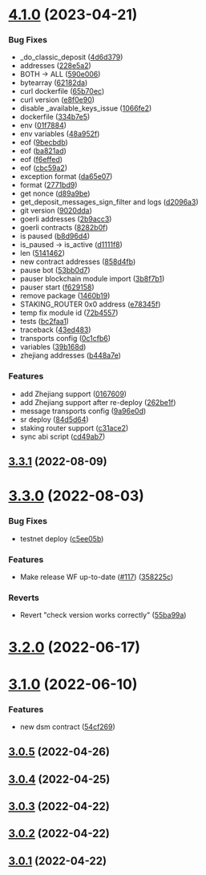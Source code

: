 # [4.1.0](https://github.com/lidofinance/depositor-bot/compare/v3.3.1...4.1.0) (2023-04-21)


### Bug Fixes

* _do_classic_deposit ([4d6d379](https://github.com/lidofinance/depositor-bot/commit/4d6d379d8bc6283ac02c68361c9fe1aeac705e39))
* addresses ([228e5a2](https://github.com/lidofinance/depositor-bot/commit/228e5a2c93a400b470e86ce980cdeb99096eb300))
* BOTH -> ALL ([590e006](https://github.com/lidofinance/depositor-bot/commit/590e006abbf9ce5a49a07d28eeea1c7ff166efe4))
* bytearray ([62182da](https://github.com/lidofinance/depositor-bot/commit/62182da9487d8ab14c5471b340829bb3d9020943))
* curl dockerfile ([65b70ec](https://github.com/lidofinance/depositor-bot/commit/65b70ecfb6a132d88b6abe8bc2c8fd99b034e9b6))
* curl version ([e8f0e90](https://github.com/lidofinance/depositor-bot/commit/e8f0e908ebc5499b271c9fc5baf8f137fcfda8b6))
* disable _available_keys_issue ([1066fe2](https://github.com/lidofinance/depositor-bot/commit/1066fe2b5393a6104c73925c5bd1277f452e4a89))
* dockerfile ([334b7e5](https://github.com/lidofinance/depositor-bot/commit/334b7e52a4a688e31d64bf466053dce7080aafc8))
* env ([01f7884](https://github.com/lidofinance/depositor-bot/commit/01f78844570a6cdb55e72efc5b41cfdf720d09bb))
* env variables ([48a952f](https://github.com/lidofinance/depositor-bot/commit/48a952f220d45b4cf2e10b17f95f22e4d0f6f441))
* eof ([9becbdb](https://github.com/lidofinance/depositor-bot/commit/9becbdbaea88a3a63fd406a2fd2a69e9b73d68bc))
* eof ([ba821ad](https://github.com/lidofinance/depositor-bot/commit/ba821ad112e5ca68427c90afa8e224f004669133))
* eof ([f6effed](https://github.com/lidofinance/depositor-bot/commit/f6effedd61658f15a7fb5c46624fb797d962784b))
* eof ([cbc59a2](https://github.com/lidofinance/depositor-bot/commit/cbc59a20c5ecf653524c17f8393d2e0c74cdc86e))
* exception format ([da65e07](https://github.com/lidofinance/depositor-bot/commit/da65e079f36eb9565472b78c0f9459fc991d5c96))
* format ([2771bd9](https://github.com/lidofinance/depositor-bot/commit/2771bd94a05a8f137f7b8d6a011683624808f46a))
* get nonce ([d89a9be](https://github.com/lidofinance/depositor-bot/commit/d89a9bef2f11c6461aa421fac0bdd05876a118dd))
* get_deposit_messages_sign_filter and logs ([d2096a3](https://github.com/lidofinance/depositor-bot/commit/d2096a33ff55ef885ba2fd8a0b0f336f226ad57b))
* git version ([9020dda](https://github.com/lidofinance/depositor-bot/commit/9020dda12bad31d4fc047c9c0b5b67c78b3446fe))
* goerli addresses ([2b9acc3](https://github.com/lidofinance/depositor-bot/commit/2b9acc31c57dc2067c34bff8c9870d7585cf50de))
* goerli contracts ([8282b0f](https://github.com/lidofinance/depositor-bot/commit/8282b0f1764d158927b74766818fb5f9ae08ece6))
* is paused ([b8d96d4](https://github.com/lidofinance/depositor-bot/commit/b8d96d43ec2a3baa46d92b27e91308a853b40639))
* is_paused -> is_active ([d1111f8](https://github.com/lidofinance/depositor-bot/commit/d1111f846d39f0454f80e2487884c3d6c716800b))
* len ([5141462](https://github.com/lidofinance/depositor-bot/commit/5141462161a8b064cd915ec3aeb074f04a04bb28))
* new contract addresses ([858d4fb](https://github.com/lidofinance/depositor-bot/commit/858d4fba1a5537dbac9dc5aabbeae2a36c53ab7c))
* pause bot ([53bb0d7](https://github.com/lidofinance/depositor-bot/commit/53bb0d71ab728e8adea4776d289ab66054e450c5))
* pauser blockchain module import ([3b8f7b1](https://github.com/lidofinance/depositor-bot/commit/3b8f7b146b26641a3804e40052059b9c292b82b2))
* pauser start ([f629158](https://github.com/lidofinance/depositor-bot/commit/f629158797513016a93eb708f6c3f1210fe37abc))
* remove package ([1460b19](https://github.com/lidofinance/depositor-bot/commit/1460b19ae79168176763ce79c98615cd5cfab7f2))
* STAKING_ROUTER 0x0 address ([e78345f](https://github.com/lidofinance/depositor-bot/commit/e78345fccd677d8678c9ea90f3137282eb6767cd))
* temp fix module id ([72b4557](https://github.com/lidofinance/depositor-bot/commit/72b4557364635309b1775815fd0c1aaa4562d145))
* tests ([bc2faa1](https://github.com/lidofinance/depositor-bot/commit/bc2faa1797d390e5bfa69b3c7cdb4bbc55b5520f))
* traceback ([43ed483](https://github.com/lidofinance/depositor-bot/commit/43ed4839e9a521faabe4069b929540ba28ddff40))
* transports config ([0c1cfb6](https://github.com/lidofinance/depositor-bot/commit/0c1cfb63197c85cec65b74fb3a28de448c19e34a))
* variables ([39b168d](https://github.com/lidofinance/depositor-bot/commit/39b168d2322fc4013d9e5969d09c5ee4159260ce))
* zhejiang addresses ([b448a7e](https://github.com/lidofinance/depositor-bot/commit/b448a7eb8068ac8a3c0b9defe1d39c8d17175557))


### Features

* add Zhejiang support ([0167609](https://github.com/lidofinance/depositor-bot/commit/016760954e00b52d90ea6916f7f8abe097dbcc36))
* add Zhejiang support after re-deploy ([262be1f](https://github.com/lidofinance/depositor-bot/commit/262be1f3050b8c7589ddd84be5f9c5629bd62eb5))
* message transports config ([9a96e0d](https://github.com/lidofinance/depositor-bot/commit/9a96e0de14fda81b95dc6cfcba671a1976dafe9b))
* sr deploy ([84d5d64](https://github.com/lidofinance/depositor-bot/commit/84d5d6436abe087aeee38e296f9913040ec95642))
* staking router support ([c31ace2](https://github.com/lidofinance/depositor-bot/commit/c31ace2707286626fb32abe1c166761e7cccbebd))
* sync abi script ([cd49ab7](https://github.com/lidofinance/depositor-bot/commit/cd49ab70dcee580be8689c494fa6a79622e9ecc0))



## [3.3.1](https://github.com/lidofinance/depositor-bot/compare/v3.3.0...v3.3.1) (2022-08-09)



# [3.3.0](https://github.com/lidofinance/depositor-bot/compare/v3.2.0...v3.3.0) (2022-08-03)


### Bug Fixes

* testnet deploy ([c5ee05b](https://github.com/lidofinance/depositor-bot/commit/c5ee05b59a1d33b954988185f9bce480a768ee52))


### Features

* Make release WF up-to-date ([#117](https://github.com/lidofinance/depositor-bot/issues/117)) ([358225c](https://github.com/lidofinance/depositor-bot/commit/358225ca6a854d2e8118cdd2c31fabe8cd551d73))


### Reverts

* Revert "check version works correctly" ([55ba99a](https://github.com/lidofinance/depositor-bot/commit/55ba99a6b2dfb722a20abef388b2d34ef52109a2))



# [3.2.0](https://github.com/lidofinance/depositor-bot/compare/v3.1.0...v3.2.0) (2022-06-17)



# [3.1.0](https://github.com/lidofinance/depositor-bot/compare/v3.0.5...v3.1.0) (2022-06-10)


### Features

* new dsm contract ([54cf269](https://github.com/lidofinance/depositor-bot/commit/54cf26994554a7128b47b8efc43ec1298a00f868))



## [3.0.5](https://github.com/lidofinance/depositor-bot/compare/v3.0.4...v3.0.5) (2022-04-26)



## [3.0.4](https://github.com/lidofinance/depositor-bot/compare/v3.0.3...v3.0.4) (2022-04-25)



## [3.0.3](https://github.com/lidofinance/depositor-bot/compare/v3.0.2...v3.0.3) (2022-04-22)



## [3.0.2](https://github.com/lidofinance/depositor-bot/compare/v3.0.1...v3.0.2) (2022-04-22)



## [3.0.1](https://github.com/lidofinance/depositor-bot/compare/v3.0.0...v3.0.1) (2022-04-22)



